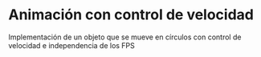 # Animación con control de velocidad

Implementación de un objeto que se mueve en círculos con control de velocidad e independencia de los FPS